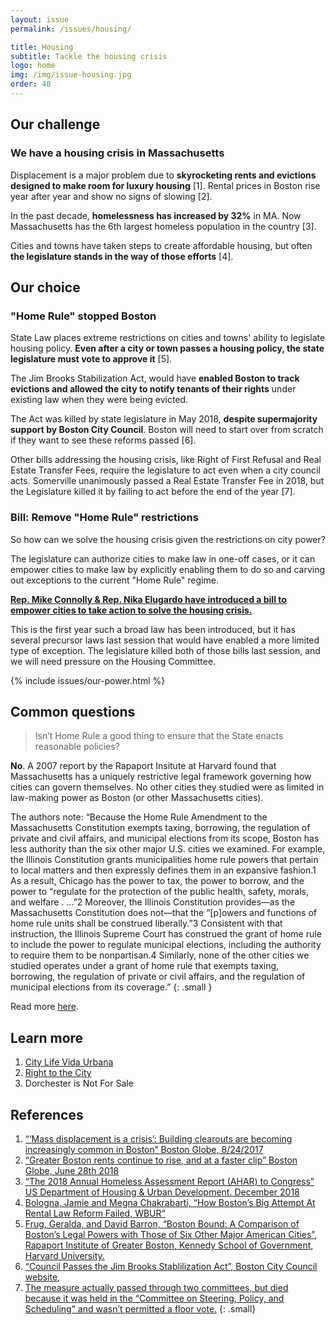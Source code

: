 ```yaml
---
layout: issue
permalink: /issues/housing/

title: Housing
subtitle: Tackle the housing crisis
logo: home
img: /img/issue-housing.jpg
order: 40
---
```


## Our challenge

### We have a housing crisis in Massachusetts

Displacement is a major problem due to **skyrocketing rents and evictions designed to make room for luxury housing** [1]. Rental prices in Boston rise year after year and show no signs of slowing [2].

In the past decade, **homelessness has increased by 32%** in MA. Now Massachusetts has the 6th largest homeless population in the country [3].

Cities and towns have taken steps to create affordable housing, but often **the legislature stands in the way of those efforts** [4].

## Our choice

### "Home Rule" stopped Boston

State Law places extreme restrictions on cities and towns' ability to legislate housing policy. **Even after a city or town passes a housing policy, the state legislature must vote to approve it** [5].

The Jim Brooks Stabilization Act, would have **enabled Boston to track evictions and allowed the city to notify tenants of their rights** under existing law when they were being evicted.

The Act was killed by state legislature in May 2018, **despite supermajority support by Boston City Council**. Boston will need to start over from scratch if they want to see these reforms passed [6].

Other bills addressing the housing crisis, like Right of First Refusal and Real Estate Transfer Fees, require the legislature to act even when a city council acts.   Somerville unanimously passed a Real Estate Transfer Fee in 2018, but the Legislature killed it by failing to act before the end of the year [7].

### Bill: Remove "Home Rule" restrictions

So how can we solve the housing crisis given the restrictions on city power?

The legislature can authorize cities to make law in one-off cases, or it can empower cities to make law by explicitly enabling them to do so and carving out exceptions to the current "Home Rule" regime.

**[Rep. Mike Connolly & Rep. Nika Elugardo have introduced a bill to empower cities to take action to solve the housing crisis.](https://malegislature.gov/Bills/191/HD1100)**

This is the first year such a broad law has been introduced, but it has several precursor laws last session that would have enabled a more limited type of exception.  The legislature killed both of those bills last session, and we will need pressure on the Housing Committee.

{% include issues/our-power.html %}

## Common questions

> Isn’t Home Rule a good thing to ensure that the State enacts reasonable policies?

**No**. A 2007 report by the Rapaport Insitute at Harvard found that Massachusetts has a uniquely restrictive legal framework governing how cities can govern themselves. No other cities they studied were as limited in law-making power as Boston (or other Massachusetts cities).

The authors note: “Because the Home Rule Amendment to the Massachusetts Constitution exempts taxing, borrowing, the regulation of private and civil affairs, and municipal elections from its scope, Boston has less authority than the six other major U.S. cities we examined. For example, the Illinois Constitution grants municipalities home rule powers that pertain to local matters and then expressly defines them in an expansive fashion.1 As a result, Chicago has the power to tax, the power to borrow, and the power to “regulate for the protection of the public health, safety, morals, and welfare . ...”2 Moreover, the Illinois Constitution provides—as the Massachusetts Constitution does not—that the “[p]owers and functions of home rule units shall be construed liberally.”3 Consistent with that instruction, the Illinois Supreme Court has construed the grant of home rule to include the power to regulate municipal elections, including the authority to require them to be nonpartisan.4 Similarly, none of the other cities we studied operates under a grant of home rule that exempts taxing, borrowing, the regulation of private or civil affairs, and the regulation of municipal elections from its coverage.”
{: .small }


Read more [here](https://www.hks.harvard.edu/sites/default/files/centers/rappaport/files/boston_bound.pdf).

## Learn more

1.  [City Life Vida Urbana](http://www.clvu.org/)
2.  [Right to the City](https://righttothecity.org/)
3.  Dorchester is Not For Sale

## References

1. [“‘Mass displacement is a crisis’: Building clearouts are becoming increasingly common in Boston” Boston Globe, 8/24/2017](https://www.bostonglobe.com/business/2017/08/24/building-clearouts-are-rise-housing-advocates-say/7f0egrovQqCoQqeMbc79cL/story.html)
2. [“Greater Boston rents continue to rise, and at a faster clip” Boston Globe, June 28th 2018](https://www.bostonglobe.com/business/2018/06/28/greater-boston-rents-continue-rise-and-faster-clip/xaFNvOa8XrZXTb8rPBFHUL/story.html?event=event12)
3. [“The 2018 Annual Homeless Assessment Report (AHAR) to Congress” US Department of Housing & Urban Development. December 2018](https://www.hudexchange.info/resources/documents/2018-AHAR-Part-1.pdf)
4. [Bologna, Jamie and Megna Chakrabarti, “How Boston’s Big Attempt At Rental Law Reform Failed, WBUR“](https://www.wbur.org/radioboston/2018/05/16/jim-brooks-housing-act-recap)
5. [Frug, Geralda, and David Barron, “Boston Bound: A Comparison of Boston’s Legal Powers with Those of Six Other Major American Cities”, Rapaport Institute of Greater Boston, Kennedy School of Government, Harvard University.](https://www.hks.harvard.edu/sites/default/files/centers/rappaport/files/boston_bound.pdf)
6. [“Council Passes the Jim Brooks Stablilization Act”, Boston City Council website,](https://www.boston.gov/news/council-passes-jim-brooks-stabilization-act)
7. [The measure actually passed through two committees, but died because it was held in the “Committee on Steering, Policy, and Scheduling” and wasn’t permitted a floor vote.](https://malegislature.gov/Bills/190/H4662)
{: .small}
